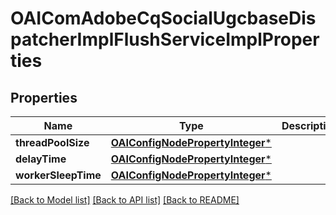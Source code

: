 # OAIComAdobeCqSocialUgcbaseDispatcherImplFlushServiceImplProperties

## Properties
Name | Type | Description | Notes
------------ | ------------- | ------------- | -------------
**threadPoolSize** | [**OAIConfigNodePropertyInteger***](OAIConfigNodePropertyInteger.md) |  | [optional] 
**delayTime** | [**OAIConfigNodePropertyInteger***](OAIConfigNodePropertyInteger.md) |  | [optional] 
**workerSleepTime** | [**OAIConfigNodePropertyInteger***](OAIConfigNodePropertyInteger.md) |  | [optional] 

[[Back to Model list]](../README.md#documentation-for-models) [[Back to API list]](../README.md#documentation-for-api-endpoints) [[Back to README]](../README.md)


